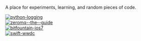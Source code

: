 A place for experiments, learning, and random pieces of code.

[![python-logging](http://img.shields.io/badge/python--logging-29%25_(26/89)-orange.svg?style=flat)](https://github.com/jasonkeene/playground/blob/master/python-logging/progress.md)  
[![zeromq--the--guide](http://img.shields.io/badge/zeromq--the--guide-6%25_(13/277)-red.svg?style=flat)](https://github.com/jasonkeene/playground/blob/master/zeromq-the-guide/progress.md)  
[![bitfountain-ios7](http://img.shields.io/badge/bitfountain--ios7-20%25_(106/541)-orange.svg?style=flat)](https://github.com/jasonkeene/playground/blob/master/bitfountain-ios7/progress.md)  
[![swift-wwdc](http://img.shields.io/badge/swift--wwdc-0%25_(0/5)-red.svg?style=flat)](https://github.com/jasonkeene/playground/blob/master/swift-wwdc/progress.md)  
